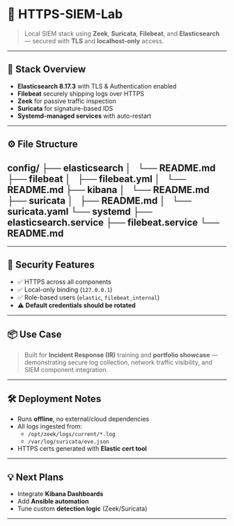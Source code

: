 # 🔐 HTTPS-SIEM-Lab

> Local SIEM stack using **Zeek**, **Suricata**, **Filebeat**, and **Elasticsearch** — secured with **TLS** and **localhost-only** access.

---

## 🧱 Stack Overview

- **Elasticsearch 8.17.3** with TLS & Authentication enabled  
- **Filebeat** securely shipping logs over HTTPS  
- **Zeek** for passive traffic inspection  
- **Suricata** for signature-based IDS  
- **Systemd-managed services** with auto-restart  

---

## ⚙️ File Structure

config/
├── elasticsearch
│   └── README.md
├── filebeat
│   ├── filebeat.yml
│   └── README.md
├── kibana
│   └── README.md
├── suricata
│   ├── README.md
│   └── suricata.yaml
└── systemd
    ├── elasticsearch.service
    ├── filebeat.service
    └── README.md
---


---

## 🔐 Security Features

- ✅ HTTPS across all components  
- ✅ Local-only binding (`127.0.0.1`)  
- ✅ Role-based users (`elastic`, `filebeat_internal`)  
- ⚠️ **Default credentials should be rotated**

---

## 📦 Use Case

> Built for **Incident Response (IR)** training and **portfolio showcase** — demonstrating secure log collection, network traffic visibility, and SIEM component integration.

---

## 🛠️ Deployment Notes

- Runs **offline**, no external/cloud dependencies  
- All logs ingested from:
  - `/opt/zeek/logs/current/*.log`  
  - `/var/log/suricata/eve.json`  
- HTTPS certs generated with **Elastic cert tool**

---

## 💡 Next Plans

- Integrate **Kibana Dashboards**  
- Add **Ansible automation**  
- Tune custom **detection logic** (Zeek/Suricata)

---
